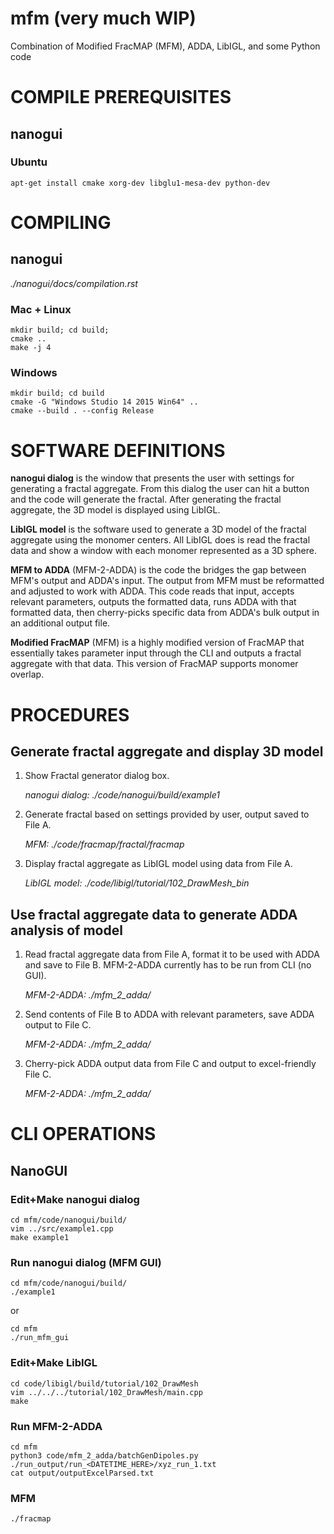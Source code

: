 # mfm (very much WIP)
Combination of Modified FracMAP (MFM), ADDA, LibIGL, and some Python code


# COMPILE PREREQUISITES

## nanogui

### Ubuntu

    apt-get install cmake xorg-dev libglu1-mesa-dev python-dev


# COMPILING

## nanogui

*./nanogui/docs/compilation.rst*

### Mac + Linux

    mkdir build; cd build;
    cmake ..
    make -j 4

### Windows

    mkdir build; cd build
    cmake -G "Windows Studio 14 2015 Win64" ..
    cmake --build . --config Release


# SOFTWARE DEFINITIONS

**nanogui dialog** is the window that presents the user with settings for generating a fractal aggregate. From this dialog the user can hit a button and the code will generate the fractal. After generating the fractal aggregate, the 3D model is displayed using LibIGL.

**LibIGL model** is the software used to generate a 3D model of the fractal aggregate using the monomer centers. All LibIGL does is read the fractal data and show a window with each monomer represented as a 3D sphere.

**MFM to ADDA** (MFM-2-ADDA) is the code the bridges the gap between MFM's output and ADDA's input. The output from MFM must be reformatted and adjusted to work with ADDA. This code reads that input, accepts relevant parameters, outputs the formatted data, runs ADDA with that formatted data, then cherry-picks specific data from ADDA's bulk output in an additional output file.

**Modified FracMAP** (MFM) is a highly modified version of FracMAP that essentially takes parameter input through the CLI and outputs a fractal aggregate with that data. This version of FracMAP supports monomer overlap.


# PROCEDURES

## Generate fractal aggregate and display 3D model

 1) Show Fractal generator dialog box.
    
    *nanogui dialog: ./code/nanogui/build/example1*

 2) Generate fractal based on settings provided by user, output saved to File A.
    
    *MFM: ./code/fracmap/fractal/fracmap*

 3) Display fractal aggregate as LibIGL model using data from File A.
    
    *LibIGL model: ./code/libigl/tutorial/102_DrawMesh_bin*


## Use fractal aggregate data to generate ADDA analysis of model

 1) Read fractal aggregate data from File A, format it to be used with ADDA and
    save to File B. MFM-2-ADDA currently has to be run from CLI (no GUI).
    
    *MFM-2-ADDA: ./mfm_2_adda/*

 2) Send contents of File B to ADDA with relevant parameters, save ADDA output
    to File C.
    
    *MFM-2-ADDA: ./mfm_2_adda/*

 3) Cherry-pick ADDA output data from File C and output to excel-friendly File C.
    
    *MFM-2-ADDA: ./mfm_2_adda/*


# CLI OPERATIONS

## NanoGUI

### Edit+Make nanogui dialog

    cd mfm/code/nanogui/build/
    vim ../src/example1.cpp
    make example1

### Run nanogui dialog (MFM GUI)
    cd mfm/code/nanogui/build/
    ./example1
    
or

    cd mfm
    ./run_mfm_gui


### Edit+Make LibIGL

    cd code/libigl/build/tutorial/102_DrawMesh
    vim ../../../tutorial/102_DrawMesh/main.cpp
    make


### Run MFM-2-ADDA

    cd mfm
    python3 code/mfm_2_adda/batchGenDipoles.py ./run_output/run_<DATETIME_HERE>/xyz_run_1.txt
    cat output/outputExcelParsed.txt


### MFM

    ./fracmap
